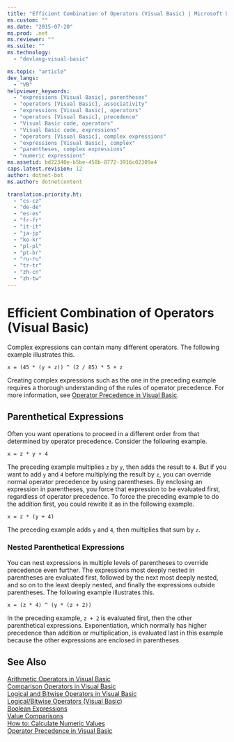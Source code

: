 ```yaml
---
title: "Efficient Combination of Operators (Visual Basic) | Microsoft Docs"
ms.custom: ""
ms.date: "2015-07-20"
ms.prod: .net
ms.reviewer: ""
ms.suite: ""
ms.technology: 
  - "devlang-visual-basic"

ms.topic: "article"
dev_langs: 
  - "VB"
helpviewer_keywords: 
  - "expressions [Visual Basic], parentheses"
  - "operators [Visual Basic], associativity"
  - "expressions [Visual Basic], operators"
  - "operators [Visual Basic], precedence"
  - "Visual Basic code, operators"
  - "Visual Basic code, expressions"
  - "operators [Visual Basic], complex expressions"
  - "expressions [Visual Basic], complex"
  - "parentheses, complex expressions"
  - "numeric expressions"
ms.assetid: bd22340e-b5be-458b-8772-3916c02309a4
caps.latest.revision: 12
author: dotnet-bot
ms.author: dotnetcontent

translation.priority.ht: 
  - "cs-cz"
  - "de-de"
  - "es-es"
  - "fr-fr"
  - "it-it"
  - "ja-jp"
  - "ko-kr"
  - "pl-pl"
  - "pt-br"
  - "ru-ru"
  - "tr-tr"
  - "zh-cn"
  - "zh-tw"
---
```

# Efficient Combination of Operators (Visual Basic)
Complex expressions can contain many different operators. The following example illustrates this.  
  
 `x = (45 * (y + z)) ^ (2 / 85) * 5 + z`  
  
 Creating complex expressions such as the one in the preceding example requires a thorough understanding of the rules of operator precedence. For more information, see [Operator Precedence in Visual Basic](../../../../visual-basic/language-reference/operators/operator-precedence.md).  
  
## Parenthetical Expressions  
 Often you want operations to proceed in a different order from that determined by operator precedence. Consider the following example.  
  
 `x = z * y + 4`  
  
 The preceding example multiplies `z` by `y`, then adds the result to `4`. But if you want to add `y` and `4` before multiplying the result by `z`, you can override normal operator precedence by using parentheses. By enclosing an expression in parentheses, you force that expression to be evaluated first, regardless of operator precedence. To force the preceding example to do the addition first, you could rewrite it as in the following example.  
  
 `x = z * (y + 4)`  
  
 The preceding example adds `y` and `4`, then multiplies that sum by `z`.  
  
### Nested Parenthetical Expressions  
 You can nest expressions in multiple levels of parentheses to override precedence even further. The expressions most deeply nested in parentheses are evaluated first, followed by the next most deeply nested, and so on to the least deeply nested, and finally the expressions outside parentheses. The following example illustrates this.  
  
 `x = (z * 4) ^ (y * (z + 2))`  
  
 In the preceding example, `z + 2` is evaluated first, then the other parenthetical expressions. Exponentiation, which normally has higher precedence than addition or multiplication, is evaluated last in this example because the other expressions are enclosed in parentheses.  
  
## See Also  
 [Arithmetic Operators in Visual Basic](../../../../visual-basic/programming-guide/language-features/operators-and-expressions/arithmetic-operators.md)   
 [Comparison Operators in Visual Basic](../../../../visual-basic/programming-guide/language-features/operators-and-expressions/comparison-operators.md)   
 [Logical and Bitwise Operators in Visual Basic](../../../../visual-basic/programming-guide/language-features/operators-and-expressions/logical-and-bitwise-operators.md)   
 [Logical/Bitwise Operators (Visual Basic)](../../../../visual-basic/language-reference/operators/logical-bitwise-operators.md)   
 [Boolean Expressions](../../../../visual-basic/programming-guide/language-features/operators-and-expressions/boolean-expressions.md)   
 [Value Comparisons](../../../../visual-basic/programming-guide/language-features/operators-and-expressions/value-comparisons.md)   
 [How to: Calculate Numeric Values](../../../../visual-basic/programming-guide/language-features/operators-and-expressions/how-to-calculate-numeric-values.md)   
 [Operator Precedence in Visual Basic](../../../../visual-basic/language-reference/operators/operator-precedence.md)